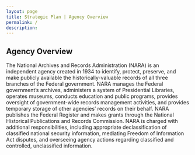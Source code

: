 ```yaml
---
layout: page
title: Strategic Plan | Agency Overview
permalink: /
description: 
---
```


## Agency Overview


The National Archives and Records Administration (NARA) is an independent agency created in
1934 to identify, protect, preserve, and make publicly available the historically-valuable records
of all three branches of the Federal government. NARA manages the Federal government’s
archives, administers a system of Presidential Libraries, operates museums, conducts education
and public programs, provides oversight of government-wide records management activities, and
provides temporary storage of other agencies’ records on their behalf. NARA publishes the
Federal Register and makes grants through the National Historical Publications and Records
Commission. NARA is charged with additional responsibilities, including appropriate
declassification of classified national security information, mediating Freedom of Information
Act disputes, and overseeing agency actions regarding classified and controlled, unclassified
information.